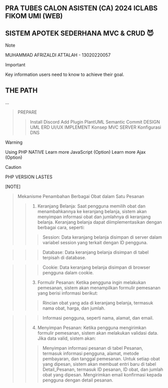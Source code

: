 ## PRA TUBES CALON ASISTEN (CA) 2024 ICLABS FIKOM UMI (WEB)

## SISTEM APOTEK SEDERHANA MVC & CRUD :smiling_imp:
> [!NOTE]
> MUHAMMAD AFRIZALDI ATTALAH - 13020220057


> [!IMPORTANT]
> Key information users need to know to achieve their goal.

## THE PATH
...
> PREPARE
>> Install Discord
>> Add Plugin PlantUML
>> Semantic Commit
> DESIGN
>> UML
>> ERD
>> UI/UX
> IMPLEMENT
>> Konsep MVC
> SERVER
>> Konfigurasi 
>> DNS

> [!WARNING]
> Using PHP NATIVE
> Learn more JavaScript (Option)
> Learn more Ajax (Option)


> [!CAUTION]
> PHP VERSION LASTES

[NOTE]
>Mekanisme Penambahan Berbagai Obat dalam Satu Pesanan
>>1. Keranjang Belanja:
Saat pengguna memilih obat dan menambahkannya ke keranjang belanja, sistem akan menyimpan informasi obat dan jumlahnya di keranjang belanja.
Keranjang belanja dapat diimplementasikan dengan berbagai cara, seperti:
>>>Session: Data keranjang belanja disimpan di server dalam variabel session yang terkait dengan ID pengguna.

>>>Database: Data keranjang belanja disimpan di tabel terpisah di database.

>>>Cookie: Data keranjang belanja disimpan di browser pengguna dalam cookie.
>>3. Formulir Pesanan:
Ketika pengguna ingin melakukan pemesanan, sistem akan menampilkan formulir pemesanan yang berisi informasi berikut:
>>>Rincian obat yang ada di keranjang belanja, termasuk nama obat, harga, dan jumlah.

>>>Informasi pengguna, seperti nama, alamat, dan email.
>>4. Menyimpan Pesanan:
Ketika pengguna mengirimkan formulir pemesanan, sistem akan melakukan validasi data.
Jika data valid, sistem akan:
>>>Menyimpan informasi pesanan di tabel Pesanan, termasuk informasi pengguna, alamat, metode pembayaran, dan tanggal pemesanan.
Untuk setiap obat yang dipesan, sistem akan membuat entri baru di tabel Detail_Pesanan, termasuk ID pesanan, ID obat, dan jumlah obat yang dipesan.
Mengirimkan email konfirmasi kepada pengguna dengan detail pesanan.
